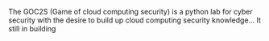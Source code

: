 The GOC2S (Game of cloud computing security) is a python lab for cyber security with the desire to build up cloud computing security knowledge... It still in building
